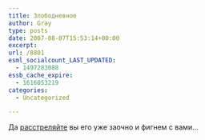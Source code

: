 ```yaml
---
title: Злободневное
author: Gray
type: posts
date: 2007-08-07T15:53:14+00:00
excerpt:
url: /8801
esml_socialcount_LAST_UPDATED:
  - 1497283088
essb_cache_expire:
  - 1616053219
categories:
  - Uncategorized

---
```








Да <a href="http://kommersant.ru/doc.aspx?DocsID=793639" target="_blank">расстреляйте</a> вы его уже заочно и фигнем с вами&#8230;